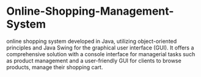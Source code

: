# Online-Shopping-Management-System
online shopping system developed in Java, utilizing object-oriented principles and Java Swing for the graphical user interface (GUI). It offers a comprehensive solution with a console interface for managerial tasks such as product management and a user-friendly GUI for clients to browse products, manage their shopping cart.
